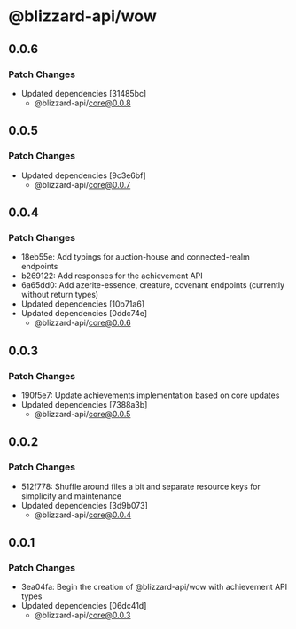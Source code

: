 # @blizzard-api/wow

## 0.0.6

### Patch Changes

- Updated dependencies [31485bc]
  - @blizzard-api/core@0.0.8

## 0.0.5

### Patch Changes

- Updated dependencies [9c3e6bf]
  - @blizzard-api/core@0.0.7

## 0.0.4

### Patch Changes

- 18eb55e: Add typings for auction-house and connected-realm endpoints
- b269122: Add responses for the achievement API
- 6a65dd0: Add azerite-essence, creature, covenant endpoints (currently without return types)
- Updated dependencies [10b71a6]
- Updated dependencies [0ddc74e]
  - @blizzard-api/core@0.0.6

## 0.0.3

### Patch Changes

- 190f5e7: Update achievements implementation based on core updates
- Updated dependencies [7388a3b]
  - @blizzard-api/core@0.0.5

## 0.0.2

### Patch Changes

- 512f778: Shuffle around files a bit and separate resource keys for simplicity and maintenance
- Updated dependencies [3d9b073]
  - @blizzard-api/core@0.0.4

## 0.0.1

### Patch Changes

- 3ea04fa: Begin the creation of @blizzard-api/wow with achievement API types
- Updated dependencies [06dc41d]
  - @blizzard-api/core@0.0.3
